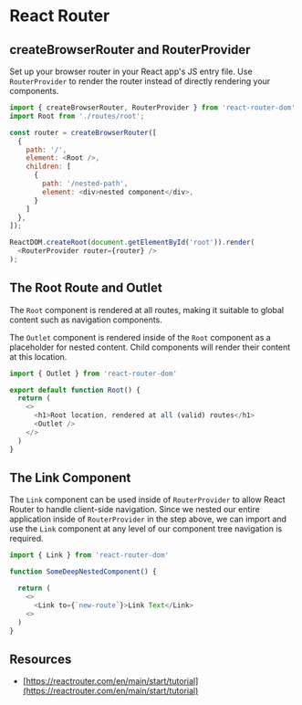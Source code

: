 # React Router

## createBrowserRouter and RouterProvider

Set up your browser router in your React app's JS entry file. Use `RouterProvider` to render the router instead of directly rendering your components.

``` js
import { createBrowserRouter, RouterProvider } from 'react-router-dom'
import Root from './routes/root';

const router = createBrowserRouter([
  {
    path: '/',
    element: <Root />,
    children: [
      {
        path: '/nested-path',
        element: <div>nested component</div>,
      }
    ]
  },
]);

ReactDOM.createRoot(document.getElementById('root')).render(
  <RouterProvider router={router} />
);
```

## The Root Route and Outlet

The `Root` component is rendered at all routes, making it suitable to global content such as navigation components. 

The `Outlet` component is rendered inside of the `Root` component as a placeholder for nested content. Child components will render their content at this location.

```js
import { Outlet } from 'react-router-dom'

export default function Root() {
  return (
    <>
      <h1>Root location, rendered at all (valid) routes</h1>
      <Outlet />
    </>
  )
}
```

## The Link Component

The `Link` component can be used inside of `RouterProvider` to allow React Router to handle client-side navigation. Since we nested our entire application inside of `RouterProvider` in the step above, we can import and use the `Link` component at any level of our component tree navigation is required.

```js
import { Link } from 'react-router-dom'

function SomeDeepNestedComponent() {

  return (
    <>
      <Link to={`new-route`}>Link Text</Link>
    <>
  )
}

```

## Resources

* [https://reactrouter.com/en/main/start/tutorial](https://reactrouter.com/en/main/start/tutorial)